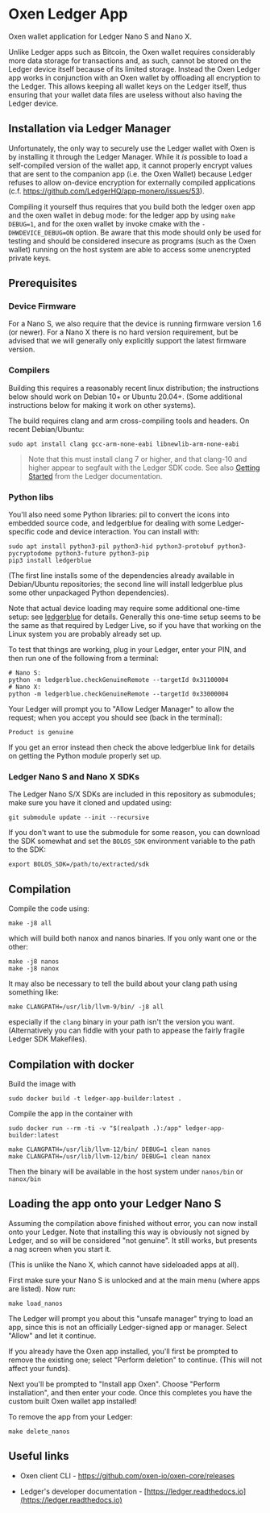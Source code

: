 # Oxen Ledger App

Oxen wallet application for Ledger Nano S and Nano X.

Unlike Ledger apps such as Bitcoin, the Oxen wallet requires considerably more data storage for
transactions and, as such, cannot be stored on the Ledger device itself because of its limited
storage.  Instead the Oxen Ledger app works in conjunction with an Oxen wallet by offloading all
encryption to the Ledger.  This allows keeping all wallet keys on the Ledger itself, thus ensuring
that your wallet data files are useless without also having the Ledger device.

## Installation via Ledger Manager

Unfortunately, the only way to securely use the Ledger wallet with Oxen is by installing it through
the Ledger Manager.  While it *is* possible to load a self-compiled version of the wallet app, it
cannot properly encrypt values that are sent to the companion app (i.e. the Oxen Wallet) because
Ledger refuses to allow on-device encryption for externally compiled applications (c.f.
https://github.com/LedgerHQ/app-monero/issues/53).

Compiling it yourself thus requires that you build both the ledger oxen app and the oxen wallet in
debug mode: for the ledger app by using `make DEBUG=1`, and for the oxen wallet by invoke cmake with
the `-DHWDEVICE_DEBUG=ON` option.  Be aware that this mode should only be used for testing and
should be considered insecure as programs (such as the Oxen wallet) running on the host system are
able to access some unencrypted private keys.

## Prerequisites

### Device Firmware

For a Nano S, we also require that the device is running firmware version 1.6 (or newer).  For a
Nano X there is no hard version requirement, but be advised that we will generally only explicitly
support the latest firmware version.

### Compilers

Building this requires a reasonably recent linux distribution; the instructions below should work on
Debian 10+ or Ubuntu 20.04+.  (Some additional instructions below for making it work on other
systems).

The build requires clang and arm cross-compiling tools and headers.  On recent Debian/Ubuntu:

    sudo apt install clang gcc-arm-none-eabi libnewlib-arm-none-eabi

> Note that this must install clang 7 or higher, and that clang-10 and higher appear to segfault
> with the Ledger SDK code.  See also [Getting
> Started](https://ledger.readthedocs.io/en/latest/userspace/getting_started.html) from the Ledger
> documentation.

### Python libs

You'll also need some Python libraries: pil to convert the icons into embedded source code, and
ledgerblue for dealing with some Ledger-specific code and device interaction.  You can install with:

    sudo apt install python3-pil python3-hid python3-protobuf python3-pycryptodome python3-future python3-pip 
    pip3 install ledgerblue

(The first line installs some of the dependencies already available in Debian/Ubuntu repositories;
the second line will install ledgerblue plus some other unpackaged Python dependencies).

Note that actual device loading may require some additional one-time setup: see
[ledgerblue](https://pypi.org/project/ledgerblue/) for details.  Generally this one-time setup seems
to be the same as that required by Ledger Live, so if you have that working on the Linux system you
are probably already set up.

To test that things are working, plug in your Ledger, enter your PIN, and then run one of the
following from a terminal:

    # Nano S:
    python -m ledgerblue.checkGenuineRemote --targetId 0x31100004
    # Nano X:
    python -m ledgerblue.checkGenuineRemote --targetId 0x33000004

Your Ledger will prompt you to "Allow Ledger Manager" to allow the request; when you accept you
should see (back in the terminal):

    Product is genuine

If you get an error instead then check the above ledgerblue link for details on getting the Python
module properly set up.

### Ledger Nano S and Nano X SDKs

The Ledger Nano S/X SDKs are included in this repository as submodules; make sure you have it cloned
and updated using:

    git submodule update --init --recursive

If you don't want to use the submodule for some reason, you can download the SDK somewhat and set
the `BOLOS_SDK` environment variable to the path to the SDK:

    export BOLOS_SDK=/path/to/extracted/sdk

## Compilation

Compile the code using:

    make -j8 all

which will build both nanox and nanos binaries.  If you only want one or the other:

    make -j8 nanos
    make -j8 nanox

It may also be necessary to tell the build about your clang path using something like:

    make CLANGPATH=/usr/lib/llvm-9/bin/ -j8 all

especially if the `clang` binary in your path isn't the version you want.  (Alternatively you can
fiddle with your path to appease the fairly fragile Ledger SDK Makefiles).

## Compilation with docker

Build the image with
```
sudo docker build -t ledger-app-builder:latest .
```

Compile the app in the container with
```
sudo docker run --rm -ti -v "$(realpath .):/app" ledger-app-builder:latest

make CLANGPATH=/usr/lib/llvm-12/bin/ DEBUG=1 clean nanos
make CLANGPATH=/usr/lib/llvm-12/bin/ DEBUG=1 clean nanox
```

Then the binary will be available in the host system under `nanos/bin` or `nanox/bin`

## Loading the app onto your Ledger Nano S

Assuming the compilation above finished without error, you can now install onto your Ledger.  Note
that installing this way is obviously not signed by Ledger, and so will be considered "not
genuine".  It still works, but presents a nag screen when you start it.

(This is unlike the Nano X, which cannot have sideloaded apps at all).

First make sure your Nano S is unlocked and at the main menu (where apps are listed).  Now run:

    make load_nanos

The Ledger will prompt you about this "unsafe manager" trying to load an app, since this is not an
officially Ledger-signed app or manager.  Select "Allow" and let it continue.

If you already have the Oxen app installed, you'll first be prompted to remove the existing one;
select "Perform deletion" to continue.  (This will not affect your funds).

Next you'll be prompted to "Install app Oxen".  Choose "Perform installation", and then enter your
code.  Once this completes you have the custom built Oxen wallet app installed!

To remove the app from your Ledger:

    make delete_nanos

## Useful links

* Oxen client CLI - https://github.com/oxen-io/oxen-core/releases

* Ledger's developer documentation - [https://ledger.readthedocs.io](https://ledger.readthedocs.io)

